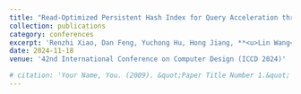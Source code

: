 ```yaml
---
title: "Read-Optimized Persistent Hash Index for Query Acceleration through Fingerprint Filtering and Lock-Free Prefetching"
collection: publications
category: conferences
excerpt: 'Renzhi Xiao, Dan Feng, Yuchong Hu, Hong Jiang, **<u>Lin Wang</u>**, Yucheng Zhang'
date: 2024-11-18
venue: '42nd International Conference on Computer Design (ICCD 2024)'

# citation: 'Your Name, You. (2009). &quot;Paper Title Number 1.&quot; <i>Journal 1</i>. 1(1).'
---
```

